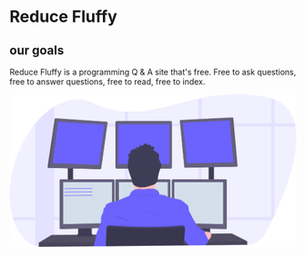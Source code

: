 # Reduce Fluffy
## our goals
Reduce Fluffy is a programming Q & A site that's free. Free to ask questions, free to answer questions, free to read, free to index.

<img src="./src/images/construction.becd1465.png">
